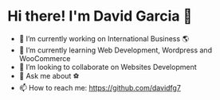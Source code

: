<!-- 
# Titulo principal
## Un subtitulo
### Hi there 👋

- Item 1
- Item 2
- Item 3
- Item 4

[Link a Google](https://google.com)
-->
<!--
**davidfg7/davidfg7** is a ✨ _special_ ✨ repository because its `README.md` (this file) appears on your GitHub profile.

Here are some ideas to get you started:
-->
# Hi there! I'm David Garcia 👋

- 🔭 I’m currently working on International Business 🌎
- 🌱 I’m currently learning Web Development, Wordpress and WooCommerce
- 👯 I’m looking to collaborate on Websites Development
- 💬 Ask me about ⚽
- 📫 How to reach me: https://github.com/davidfg7
